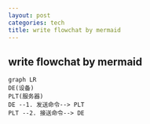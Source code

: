 ```yaml
---
layout: post
categories: tech
title: write flowchat by mermaid
---
```

## write flowchat by mermaid

```mermaid
graph LR
DE(设备)
PLT(服务器)
DE --1. 发送命令--> PLT
PLT --2. 接送命令--> DE
```

